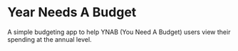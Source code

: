 # Year Needs A Budget
A simple budgeting app to help YNAB (You Need A Budget) users view their spending at the annual level.
